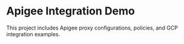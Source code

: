 # Apigee Integration Demo
This project includes Apigee proxy configurations, policies, and GCP integration examples.